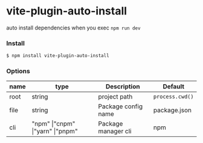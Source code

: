 # vite-plugin-auto-install

auto install dependencies when you exec `npm run dev`

### Install

``` sh
$ npm install vite-plugin-auto-install
```

### Options

| name | type                             | Description         | Default         |
| ---- | -------------------------------- | ------------------- | --------------- |
| root | string                           | project path        | `process.cwd()` |
| file | string                           | Package config name | package.json    |
| cli  | "npm" \|"cnpm" \|"yarn" \|"pnpm" | Package manager cli | npm             |

